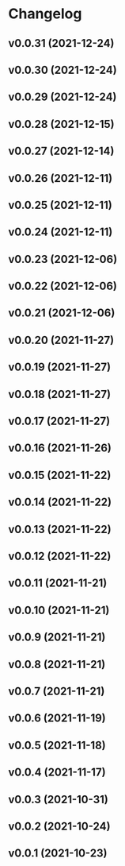 # Changelog

<!--next-version-placeholder-->

## v0.0.31 (2021-12-24)


## v0.0.30 (2021-12-24)


## v0.0.29 (2021-12-24)


## v0.0.28 (2021-12-15)


## v0.0.27 (2021-12-14)


## v0.0.26 (2021-12-11)


## v0.0.25 (2021-12-11)


## v0.0.24 (2021-12-11)


## v0.0.23 (2021-12-06)


## v0.0.22 (2021-12-06)


## v0.0.21 (2021-12-06)


## v0.0.20 (2021-11-27)


## v0.0.19 (2021-11-27)


## v0.0.18 (2021-11-27)


## v0.0.17 (2021-11-27)


## v0.0.16 (2021-11-26)


## v0.0.15 (2021-11-22)


## v0.0.14 (2021-11-22)


## v0.0.13 (2021-11-22)


## v0.0.12 (2021-11-22)


## v0.0.11 (2021-11-21)


## v0.0.10 (2021-11-21)


## v0.0.9 (2021-11-21)


## v0.0.8 (2021-11-21)


## v0.0.7 (2021-11-21)


## v0.0.6 (2021-11-19)


## v0.0.5 (2021-11-18)


## v0.0.4 (2021-11-17)


## v0.0.3 (2021-10-31)


## v0.0.2 (2021-10-24)


## v0.0.1 (2021-10-23)

